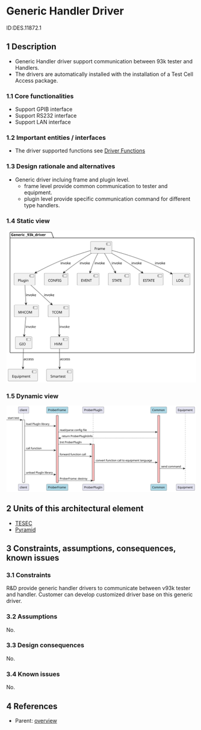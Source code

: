 # Generic Handler Driver <!-- replace this with your architectural element name -->

<!-- To see a rendered version of this document in a BitBucket review, -->
<!-- please click the "View full file" icon -->
<!-- To see a rendered version of this document in the Eclipse IDE, -->
<!-- open the FluentMark viewer (Ctrl-3 Fluent) -->
<!-- To see a rendered version of this document in Visual Studio Code, -->
<!-- please install extension 'Markdown All in One'. -->
<!-- See also https://weshare.advantest.com/vs/pages/viewpage.action?pageId=194087161 -->

ID:DES.11872.1 <!-- Go to http://socbm250.bbn.verigy.net:8000/ to generate a new ID. -->
<!-- You can also use hierarchical numbering like ID:DES.99999.9 -->
<!-- if you describe a part of a design, e.g. a unit, in a separate file -->

<!-- The numbering of the individual sections might help when referencing -->
<!-- to a certain section, but feel free to remove the numbers if you don't like it -->

## 1 Description
<!-- Describe the architectural element here. If helpful, also use diagrams, graphics, ... -->
- Generic Handler driver support communication between 93k tester and Handlers.
- The drivers are automatically installed with the installation of a Test Cell Access package.

### 1.1 Core functionalities <!-- This subtopic can be removed if the information is already part of this main description. -->
<!-- List the core functionalities of the architectural element here. -->
- Support GPIB interface
- Support RS232 interface
- Support LAN interface

### 1.2 Important entities / interfaces <!-- This subtopic can be removed if the information is already part of this main description. -->

<!-- In a design overview document, the interfaces don't need to be described here, -->
<!-- they are covered in the architecture documentation -->

- The driver supported functions see [Driver Functions](http://tdc.adv.advantest.com/help/index.jsp#topic/com.verigy.itee.help.smartest.ui.8.5.1/352570.htm)

<!-- In a unit design document, highlight the important entities (interfaces, -->
<!-- classes, data structures, code generators, ...) -->
<!-- Comments in source files (e.g. .hpp/.java) are a crucial part part of -->
<!-- interface documentation, please reference those files: -->

### 1.3 Design rationale and alternatives <!-- This subtopic can be removed if the information is already part of this main description. -->
<!-- The reason behind decisions made when designing this architectural element. -->
<!-- Is there any other alternatives? What is the reason for the final decision? -->
- Generic driver incluing frame and plugin level.
  - frame level provide common communication to tester and equipment.
  - plugin level provide specific communication command for different type handlers.

### 1.4 Static view <!-- This subtopic can be removed if the information is trivial -->
<!-- Describe the static view of the unit(s) and the used data structures by using -->
<!-- class diagram(s), a textual description or ... -->
![Class diagram](overview_static_diagram.svg)

### 1.5 Dynamic view <!-- This subtopic can be removed if the information is trivial -->
<!-- Describe the dynamic view of the unit(s) by using activity/sequence diagrams, a texutual description or ... -->
<!-- Explain the handling of multithreading (if applicable) -->
![Class diagram](overview_dynamic_diagram.svg)

## 2 Units of this architectural element <!-- This subtopic can be removed if this is a unit.md document or if there's only a single unit -->

- [TESEC](../Tesec/doc/Tesec.md) <!-- To create a new Unit.md, copy the Overview.md to Unit1.md and adapt the contents -->
- [Pyramid](../Pyramid/doc/Pyramid.md)  <!-- To create a new Unit.md, copy the Overview.md to Unit1.md and adapt the contents -->

## 3 Constraints, assumptions, consequences, known issues <!-- This subtopic can be removed if there is nothing to document or the information is already part of some other section. -->
<!-- Please be aware of these topics when you evolve your design. -->
<!-- You could also mention them in the design description if it fits better there, -->
<!-- or combine multiple subsections into one -->

### 3.1 Constraints
<!-- Describe eg. resource consumption, backwards compatibility, online/offline -->
<!-- restrictions, maximum/typical data sizes, limitations of 3rd-party library usage, ... -->
R&D provide generic handler drivers to communicate between v93k tester and handler.
Customer can develop customized driver base on this generic driver.

### 3.2 Assumptions
<!-- Describe important assumptions in the design (for which no requiremnts -->
<!-- are available), eg. size of harddisks, memory, data sizes -->
No.

### 3.3 Design consequences
<!-- Eg. high memory usage, bad scaling of algorithms, error handling issues, ... -->
No.

### 3.4 Known issues
<!-- Known issues, secondary or undesirable behavior (eg. performance decrease -->
<!-- due to slow query of lower-layer status information, not-yet-supported functionality) -->
No.

## 4 References

<!-- Reference the parent element (which is either the architectural element or the parent design document) -->
- Parent:   [overview](overview.md)
